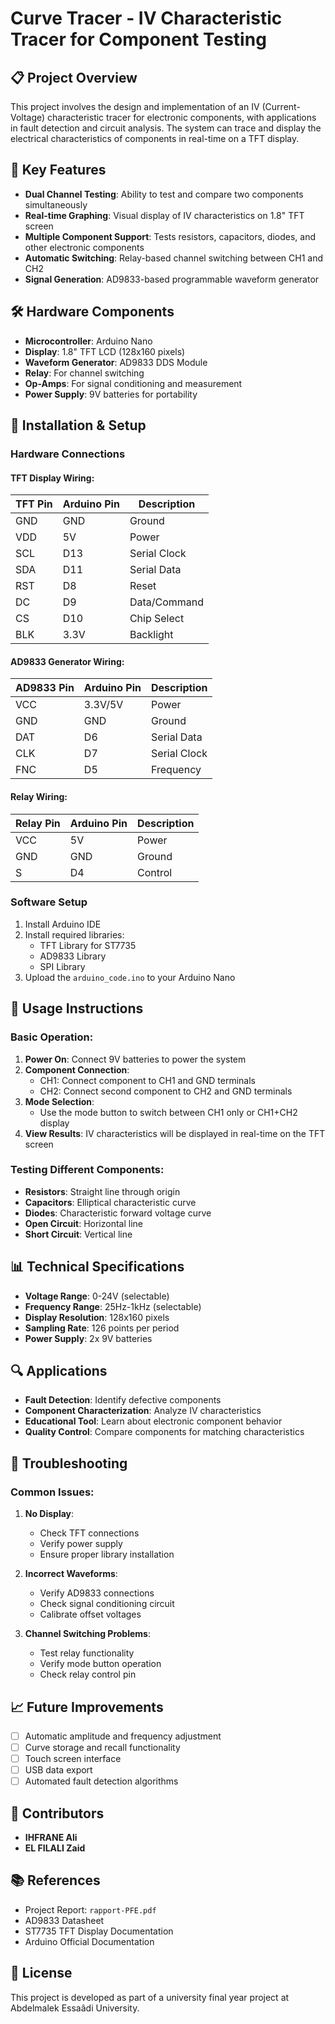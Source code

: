 # Curve Tracer - IV Characteristic Tracer for Component Testing

## 📋 Project Overview
This project involves the design and implementation of an IV (Current-Voltage) characteristic tracer for electronic components, with applications in fault detection and circuit analysis. The system can trace and display the electrical characteristics of components in real-time on a TFT display.

## 🎯 Key Features
- **Dual Channel Testing**: Ability to test and compare two components simultaneously
- **Real-time Graphing**: Visual display of IV characteristics on 1.8" TFT screen
- **Multiple Component Support**: Tests resistors, capacitors, diodes, and other electronic components
- **Automatic Switching**: Relay-based channel switching between CH1 and CH2
- **Signal Generation**: AD9833-based programmable waveform generator

## 🛠 Hardware Components
- **Microcontroller**: Arduino Nano
- **Display**: 1.8" TFT LCD (128x160 pixels)
- **Waveform Generator**: AD9833 DDS Module
- **Relay**: For channel switching
- **Op-Amps**: For signal conditioning and measurement
- **Power Supply**: 9V batteries for portability

## 🔧 Installation & Setup

### Hardware Connections

#### TFT Display Wiring:
| TFT Pin | Arduino Pin | Description |
|---------|-------------|-------------|
| GND     | GND         | Ground      |
| VDD     | 5V          | Power       |
| SCL     | D13         | Serial Clock|
| SDA     | D11         | Serial Data |
| RST     | D8          | Reset       |
| DC      | D9          | Data/Command|
| CS      | D10         | Chip Select |
| BLK     | 3.3V        | Backlight   |

#### AD9833 Generator Wiring:
| AD9833 Pin | Arduino Pin | Description |
|------------|-------------|-------------|
| VCC        | 3.3V/5V     | Power       |
| GND        | GND         | Ground      |
| DAT        | D6          | Serial Data |
| CLK        | D7          | Serial Clock|
| FNC        | D5          | Frequency   |

#### Relay Wiring:
| Relay Pin | Arduino Pin | Description |
|-----------|-------------|-------------|
| VCC       | 5V          | Power       |
| GND       | GND         | Ground      |
| S         | D4          | Control     |

### Software Setup
1. Install Arduino IDE
2. Install required libraries:
   - TFT Library for ST7735
   - AD9833 Library
   - SPI Library
3. Upload the `arduino_code.ino` to your Arduino Nano

## 🚀 Usage Instructions

### Basic Operation:
1. **Power On**: Connect 9V batteries to power the system
2. **Component Connection**:
   - CH1: Connect component to CH1 and GND terminals
   - CH2: Connect second component to CH2 and GND terminals
3. **Mode Selection**:
   - Use the mode button to switch between CH1 only or CH1+CH2 display
4. **View Results**: IV characteristics will be displayed in real-time on the TFT screen

### Testing Different Components:
- **Resistors**: Straight line through origin
- **Capacitors**: Elliptical characteristic curve
- **Diodes**: Characteristic forward voltage curve
- **Open Circuit**: Horizontal line
- **Short Circuit**: Vertical line

## 📊 Technical Specifications
- **Voltage Range**: 0-24V (selectable)
- **Frequency Range**: 25Hz-1kHz (selectable)
- **Display Resolution**: 128x160 pixels
- **Sampling Rate**: 126 points per period
- **Power Supply**: 2x 9V batteries

## 🔍 Applications
- **Fault Detection**: Identify defective components
- **Component Characterization**: Analyze IV characteristics
- **Educational Tool**: Learn about electronic component behavior
- **Quality Control**: Compare components for matching characteristics

## 🐛 Troubleshooting

### Common Issues:
1. **No Display**:
   - Check TFT connections
   - Verify power supply
   - Ensure proper library installation

2. **Incorrect Waveforms**:
   - Verify AD9833 connections
   - Check signal conditioning circuit
   - Calibrate offset voltages

3. **Channel Switching Problems**:
   - Test relay functionality
   - Verify mode button operation
   - Check relay control pin

## 📈 Future Improvements
- [ ] Automatic amplitude and frequency adjustment
- [ ] Curve storage and recall functionality
- [ ] Touch screen interface
- [ ] USB data export
- [ ] Automated fault detection algorithms

## 👥 Contributors
- **IHFRANE Ali**
- **EL FILALI Zaid**

## 📚 References
- Project Report: `rapport-PFE.pdf`
- AD9833 Datasheet
- ST7735 TFT Display Documentation
- Arduino Official Documentation

## 📄 License
This project is developed as part of a university final year project at Abdelmalek Essaâdi University.
